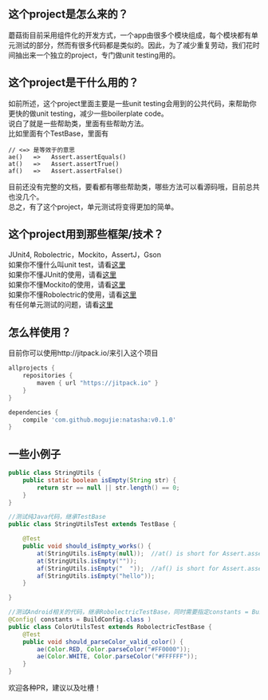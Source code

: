
## 这个project是怎么来的？

蘑菇街目前采用组件化的开发方式，一个app由很多个模块组成，每个模块都有单元测试的部分，然而有很多代码都是类似的。因此，为了减少重复劳动，我们花时间抽出来一个独立的project，专门做unit testing用的。

## 这个project是干什么用的？

如前所述，这个project里面主要是一些unit testing会用到的公共代码，来帮助你更快的做unit testing，减少一些boilerplate code。  
说白了就是一些帮助类，里面有些帮助方法。  
比如里面有个TestBase，里面有

```
// <=> 是等效于的意思
ae()   =>   Assert.assertEquals()
at()   =>   Assert.assertTrue()
af()   =>   Assert.assertFalse()
```

目前还没有完整的文档，要看都有哪些帮助类，哪些方法可以看源码哦，目前总共也没几个。  
总之，有了这个project，单元测试将变得更加的简单。

## 这个project用到那些框架/技术？
JUnit4, Robolectric，Mockito，AssertJ，Gson  
如果你不懂什么叫unit test，请看[这里](http://chriszou.com/2016/04/13/android-unit-testing-start-from-what.html)  
如果你不懂JUnit的使用，请看[这里](http://chriszou.com/2016/04/18/android-unit-testing-junit.html)   
如果你不懂Mockito的使用，请看[这里](http://chriszou.com/2016/04/29/android-unit-testing-mockito.html)  
如果你不懂Robolectric的使用，请看[这里](http://chriszou.com/2016/06/05/robolectric-android-on-jvm.html)  
有任何单元测试的问题，请看[这里](http://chriszou.com/) 


## 怎么样使用？
目前你可以使用http://jitpack.io/来引入这个项目

```groovy
allprojects {
    repositories {
        maven { url "https://jitpack.io" }
    }
}

dependencies {
    compile 'com.github.mogujie:natasha:v0.1.0'
}
```   
## 一些小例子

```java
public class StringUtils {
    public static boolean isEmpty(String str) {
        return str == null || str.length() == 0;
    }
}

//测试纯Java代码，继承TestBase
public class StringUtilsTest extends TestBase {

    @Test
    public void should_isEmpty_works() {
        at(StringUtils.isEmpty(null));	//at() is short for Assert.assertTrue()
        at(StringUtils.isEmpty("")); 
        af(StringUtils.isEmpty("  "));  //af() is short for Assert.assertFalse()
        af(StringUtils.isEmpty("hello"));  
    }

}

//测试Android相关的代码，继承RobolectricTestBase，同时需要指定constants = BuildConfig.class，不然的话，会报资源找不到的错误
@Config( constants = BuildConfig.class )
public class ColorUtilsTest extends RobolectricTestBase {
    @Test
    public void should_parseColor_valid_color() {
        ae(Color.RED, Color.parseColor("#FF0000"));
        ae(Color.WHITE, Color.parseColor("#FFFFFF"));
    }
}
```

欢迎各种PR，建议以及吐槽！